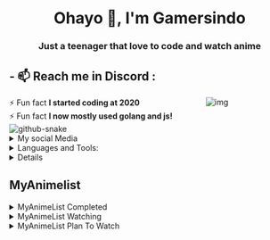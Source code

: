 <!-- https://open.spotify.com/playlist/2nkYaAGr9xinLV2tyRmcB3 -->
<h1 align="center">Ohayo 👋, I'm Gamersindo</h1>
<h3 align="center">Just a teenager that love to code and watch anime</h3>
<h2>
    - 📫 Reach me in Discord : 
</h2>
<!-- <p align="right"> -->
<img width="30%"   alt="img" align="right" src="https://lanyard.cnrad.dev/api/694370838719234151?idleMessage=Hello%20there!%20" >

<div align="left">
⚡ Fun fact <b>I started coding at 2020</b> <br>
⚡ Fun fact <b>I now mostly used golang and js!</b>
</div>
 
<picture>
  <source media="(prefers-color-scheme: dark)" srcset="https://raw.githubusercontent.com/gamersindo1223/gamersindo1223/output/github-contribution-grid-snake-dark.svg" />
  <source media="(prefers-color-scheme: light)" srcset="https://raw.githubusercontent.com/gamersindo1223/gamersindo1223/output/github-contribution-grid-snake.svg" />
  <img alt="github-snake" src="github-snake.svg" />
</picture>

<details>
    <summary>My social Media</summary>
    @gamers_indo1223
</details>

<details>
    <summary align="left">Languages and Tools:</summary> <a
        href="https://nodejs.org" target="_blank"> <img
            src="https://raw.githubusercontent.com/devicons/devicon/master/icons/nodejs/nodejs-original-wordmark.svg"
            alt="nodejs" width="40" height="40" /> </a> <a href="https://www.python.org" target="_blank"> <img
            src="https://raw.githubusercontent.com/devicons/devicon/master/icons/python/python-original.svg"
            alt="python" width="40" height="40" /> </a> <a href="https://reactjs.org/" target="_blank"> <img
            src="https://raw.githubusercontent.com/devicons/devicon/master/icons/react/react-original-wordmark.svg"
            alt="react" width="40" height="40" /> </a> <a href="https://www.typescriptlang.org/" target="_blank">
  </details>
    
<details>
    <summary align="left">My accomplishments:</summary>
  <hr>
    <h2>Stats at github</h2>
    <img src="https://github-readme-stats.vercel.app/api?username=gamersindo1223&show_icons=true&theme=tokyonight" alt="Gamersindo"></a>
    <h2>Made my first api!</h2>
    <img src="https://github-readme-stats.vercel.app/api/pin/?username=gamersindo1223&repo=Api-genshincodelist" alt="Gamersindo"></a>
  </details>
 <h2>MyAnimelist</h2>
 <!-- MAL_ANIMECOMPLETED:GRID -->
 <details>
<summary align="left">MyAnimeList Completed</summary><img height="200px" width="150px" title="[Oshi No Ko] ("Oshi no Ko") • Eps (11/11)" src="https://cdn.myanimelist.net/images/anime/1812/134736.jpg"><img height="200px" width="150px" title="The Quintessential Quintuplets (5-toubun no Hanayome) • Eps (12/12)" src="https://cdn.myanimelist.net/images/anime/1819/97947.jpg"><img height="200px" width="150px" title="The Quintessential Quintuplets 2 (5-toubun no Hanayome ∬) • Eps (12/12)" src="https://cdn.myanimelist.net/images/anime/1775/109514.jpg"><img height="200px" width="150px" title="The Quintessential Quintuplets Movie (5-toubun no Hanayome Movie) • Eps (1/1)" src="https://cdn.myanimelist.net/images/anime/1037/122516.jpg"><img height="200px" width="150px" title="The Quintessential Quintuplets~ (5-toubun no Hanayome∽) • Eps (1/2)" src="https://cdn.myanimelist.net/images/anime/1567/135752.jpg"><img height="200px" width="150px" title="Assassination Classroom (Ansatsu Kyoushitsu) • Eps (22/22)" src="https://cdn.myanimelist.net/images/anime/5/75639.jpg"><img height="200px" width="150px" title="Assassination Classroom Second Season (Ansatsu Kyoushitsu 2nd Season) • Eps (25/25)" src="https://cdn.myanimelist.net/images/anime/8/77966.jpg"><img height="200px" width="150px" title="BLEND-S (Blend S) • Eps (12/12)" src="https://cdn.myanimelist.net/images/anime/6/88286.jpg"><img height="200px" width="150px" title="Bocchi the Rock! (Bocchi the Rock!) • Eps (12/12)" src="https://cdn.myanimelist.net/images/anime/1448/127956.jpg"><img height="200px" width="150px" title=" (Buddy Daddies) • Eps (12/12)" src="https://cdn.myanimelist.net/images/anime/1553/133767.jpg"><img height="200px" width="150px" title="5 Centimeters per Second (Byousoku 5 Centimeter) • Eps (3/3)" src="https://cdn.myanimelist.net/images/anime/1410/112994.jpg"><img height="200px" width="150px" title="Grave of the Fireflies (Hotaru no Haka) • Eps (1/1)" src="https://cdn.myanimelist.net/images/anime/1485/141208.jpg"><img height="200px" width="150px" title="Into the Forest of Fireflies' Light (Hotarubi no Mori e) • Eps (1/1)" src="https://cdn.myanimelist.net/images/anime/1599/112267.jpg"><img height="200px" width="150px" title="The 100 Girlfriends Who Really Really Really Really Really Love You (Kimi no Koto ga Daidaidaidaidaisuki na 100-nin no Kanojo) • Eps (12/12)" src="https://cdn.myanimelist.net/images/anime/1812/136764.jpg"><img height="200px" width="150px" title="Your Name. (Kimi no Na wa.) • Eps (1/1)" src="https://cdn.myanimelist.net/images/anime/5/87048.jpg"><img height="200px" width="150px" title="I Want To Eat Your Pancreas (Kimi no Suizou wo Tabetai) • Eps (1/1)" src="https://cdn.myanimelist.net/images/anime/1768/93291.jpg"><img height="200px" width="150px" title="A Silent Voice (Koe no Katachi) • Eps (1/1)" src="https://cdn.myanimelist.net/images/anime/1122/96435.jpg"><img height="200px" width="150px" title="Lycoris Recoil (Lycoris Recoil) • Eps (13/13)" src="https://cdn.myanimelist.net/images/anime/1261/127311.jpg"><img height="200px" width="150px" title="Detective Conan Movie 21: The Crimson Love Letter (Meitantei Conan Movie 21: Karakurenai no Love Letter) • Eps (1/1)" src="https://cdn.myanimelist.net/images/anime/2/83919.jpg"><img height="200px" width="150px" title="Case Closed Movie 22: Zero the Enforcer (Meitantei Conan Movie 22: Zero no Shikkounin) • Eps (1/1)" src="https://cdn.myanimelist.net/images/anime/12/90104.jpg"><img height="200px" width="150px" title="Detective Conan Movie 24: The Scarlet Bullet (Meitantei Conan Movie 24: Hiiro no Dangan) • Eps (1/1)" src="https://cdn.myanimelist.net/images/anime/1306/112616.jpg"><img height="200px" width="150px" title="Detective Conan Movie 25: The Bride of Halloween (Meitantei Conan Movie 25: Halloween no Hanayome) • Eps (1/1)" src="https://cdn.myanimelist.net/images/anime/1744/120789.jpg"><img height="200px" width="150px" title="Detective Conan Movie 26: Black Iron Submarine (Meitantei Conan Movie 26: Kurogane no Submarine) • Eps (1/1)" src="https://cdn.myanimelist.net/images/anime/1138/133101.jpg"><img height="200px" width="150px" title="Detective Conan: The Culprit Hanzawa (Meitantei Conan: Hannin no Hanzawa-san) • Eps (12/12)" src="https://cdn.myanimelist.net/images/anime/1560/125527.jpg"><img height="200px" width="150px" title="Onimai: I'm Now Your Sister! (Oniichan wa Oshimai!) • Eps (12/12)" src="https://cdn.myanimelist.net/images/anime/1058/131632.jpg"><img height="200px" width="150px" title="The Angel Next Door Spoils Me Rotten (Otonari no Tenshi-sama ni Itsunomanika Dame Ningen ni Sareteita Ken) • Eps (12/12)" src="https://cdn.myanimelist.net/images/anime/1240/133638.jpg"><img height="200px" width="150px" title="Rascal Does Not Dream of Bunny Girl Senpai (Seishun Buta Yarou wa Bunny Girl Senpai no Yume wo Minai) • Eps (13/13)" src="https://cdn.myanimelist.net/images/anime/1301/93586.jpg"><img height="200px" width="150px" title="Rascal Does Not Dream of a Sister Venturing Out (Seishun Buta Yarou wa Odekake Sister no Yume wo Minai) • Eps (1/1)" src="https://cdn.myanimelist.net/images/anime/1540/134808.jpg"><img height="200px" width="150px" title="Rascal Does Not Dream of a Knapsack Kid (Seishun Buta Yarou wa Randoseru Girl no Yume wo Minai) • Eps (1/1)" src="https://cdn.myanimelist.net/images/anime/1937/138379.jpg"><img height="200px" width="150px" title="Rascal Does Not Dream of a Dreaming Girl (Seishun Buta Yarou wa Yumemiru Shoujo no Yume wo Minai) • Eps (1/1)" src="https://cdn.myanimelist.net/images/anime/1613/102179.jpg"><img height="200px" width="150px" title="The Helpful Fox Senko-san (Sewayaki Kitsune no Senko-san) • Eps (12/12)" src="https://cdn.myanimelist.net/images/anime/1814/99677.jpg"><img height="200px" width="150px" title="Your Lie in April (Shigatsu wa Kimi no Uso) • Eps (22/22)" src="https://cdn.myanimelist.net/images/anime/1405/143284.jpg"><img height="200px" width="150px" title="My Dress-Up Darling (Sono Bisque Doll wa Koi wo Suru) • Eps (12/12)" src="https://cdn.myanimelist.net/images/anime/1179/119897.jpg"><img height="200px" width="150px" title="Frieren: Beyond Journey's End (Sousou no Frieren) • Eps (28/28)" src="https://cdn.myanimelist.net/images/anime/1015/138006.jpg"><img height="200px" width="150px" title=" (Spy x Family) • Eps (12/12)" src="https://cdn.myanimelist.net/images/anime/1441/122795.jpg"><img height="200px" width="150px" title="Spy x Family Code: White (Spy x Family Movie: Code: White) • Eps (1/1)" src="https://cdn.myanimelist.net/images/anime/1426/139388.jpg"><img height="200px" width="150px" title=" (Spy x Family Part 2) • Eps (13/13)" src="https://cdn.myanimelist.net/images/anime/1111/127508.jpg"><img height="200px" width="150px" title=" (Spy x Family Season 2) • Eps (12/12)" src="https://cdn.myanimelist.net/images/anime/1506/138982.jpg"><img height="200px" width="150px" title=" (Stand By Me Doraemon) • Eps (1/1)" src="https://cdn.myanimelist.net/images/anime/9/65571.jpg"><img height="200px" width="150px" title=" (Stand By Me Doraemon 2) • Eps (1/1)" src="https://cdn.myanimelist.net/images/anime/1842/109657.jpg"><img height="200px" width="150px" title="The Girl I Like Forgot Her Glasses (Suki na Ko ga Megane wo Wasureta) • Eps (13/13)" src="https://cdn.myanimelist.net/images/anime/1582/136325.jpg"><img height="200px" width="150px" title="Suzume (Suzume no Tojimari) • Eps (1/1)" src="https://cdn.myanimelist.net/images/anime/1598/128450.jpg"><img height="200px" width="150px" title="Campfire Cooking in Another World with My Absurd Skill (Tondemo Skill de Isekai Hourou Meshi) • Eps (12/12)" src="https://cdn.myanimelist.net/images/anime/1661/131889.jpg"></details> 
<!-- MAL_ANIMECOMPLETED:GRID_END -->
<!-- MAL_ANIMEWATCHING:GRID -->
 <details>
<summary align="left">MyAnimeList Watching</summary><img height="200px" width="150px" title="Komi Can't Communicate (Komi-san wa Comyushou desu.) • Eps (7/12)" src="https://cdn.myanimelist.net/images/anime/1899/117237.jpg"><img height="200px" width="150px" title="KonoSuba: An Explosion on This Wonderful World! (Kono Subarashii Sekai ni Bakuen wo!) • Eps (1/12)" src="https://cdn.myanimelist.net/images/anime/1626/135844.jpg"><img height="200px" width="150px" title="Alya Sometimes Hides Her Feelings in Russian (Tokidoki Bosotto Russia-go de Dereru Tonari no Alya-san) • Eps (3/12)" src="https://cdn.myanimelist.net/images/anime/1825/142258.jpg"></details> 
<!-- MAL_ANIMEWATCHING:GRID_END -->
<!-- MAL_ANIMEPTW:GRID -->
 <details>
<summary align="left">MyAnimeList Plan To Watch</summary><img height="200px" width="150px" title="16bit Sensation: Another Layer (16bit Sensation: Another Layer) • Eps (0/13)" src="https://cdn.myanimelist.net/images/anime/1588/138395.jpg"><img height="200px" width="150px" title="2.5 Dimensional Seduction (2.5-jigen no Ririsa) • Eps (0/24)" src="https://cdn.myanimelist.net/images/anime/1779/143584.jpg"><img height="200px" width="150px" title="22/7 (22/7) • Eps (0/12)" src="https://cdn.myanimelist.net/images/anime/1485/108385.jpg"><img height="200px" width="150px" title="86 Eighty-Six (86) • Eps (0/11)" src="https://cdn.myanimelist.net/images/anime/1987/117507.jpg"><img height="200px" width="150px" title="86 Eighty-Six Part 2 (86 Part 2) • Eps (0/12)" src="https://cdn.myanimelist.net/images/anime/1321/117508.jpg"><img height="200px" width="150px" title="Place to Place (Acchi Kocchi) • Eps (0/12)" src="https://cdn.myanimelist.net/images/anime/5/46489.jpg"><img height="200px" width="150px" title="Cupid's Chocolate (Aishen Qiaokeli-ing...) • Eps (0/15)" src="https://cdn.myanimelist.net/images/anime/6/78011.jpg"><img height="200px" width="150px" title="Cupid’s Chocolates II (Aishen Qiaokeli-ing...II) • Eps (0/15)" src="https://cdn.myanimelist.net/images/anime/5/89258.jpg"><img height="200px" width="150px" title="Akame ga Kill! (Akame ga Kill!) • Eps (0/24)" src="https://cdn.myanimelist.net/images/anime/1429/95946.jpg"><img height="200px" width="150px" title="Akebi's Sailor Uniform (Akebi-chan no Sailor-fuku) • Eps (0/12)" src="https://cdn.myanimelist.net/images/anime/1820/120520.jpg"><img height="200px" width="150px" title="Sweetness & Lightning (Amaama to Inazuma) • Eps (0/12)" src="https://cdn.myanimelist.net/images/anime/6/80546.jpg"><img height="200px" width="150px" title="Tying the Knot with an Amagami Sister (Amagami-san Chi no Enmusubi) • Eps (0/24)" src="https://cdn.myanimelist.net/images/anime/1410/143586.jpg"><img height="200px" width="150px" title="Anne-Happy (Anne Happy♪) • Eps (0/12)" src="https://cdn.myanimelist.net/images/anime/9/78701.jpg"><img height="200px" width="150px" title="Waiting in the Summer (Ano Natsu de Matteru) • Eps (0/12)" src="https://cdn.myanimelist.net/images/anime/12/59405.jpg"><img height="200px" width="150px" title="Atri -My Dear Moments- (Atri: My Dear Moments) • Eps (0/13)" src="https://cdn.myanimelist.net/images/anime/1825/143408.jpg"><img height="200px" width="150px" title="Bakemonogatari (Bakemonogatari) • Eps (0/15)" src="https://cdn.myanimelist.net/images/anime/11/75274.jpg"><img height="200px" width="150px" title="Bleach (Bleach) • Eps (0/366)" src="https://cdn.myanimelist.net/images/anime/3/40451.jpg"><img height="200px" width="150px" title=" (Blue Archive PVs) • Eps (0/0)" src="https://cdn.myanimelist.net/images/anime/1521/114598.jpg"><img height="200px" width="150px" title=" (Blue Archive the Animation) • Eps (0/12)" src="https://cdn.myanimelist.net/images/anime/1739/140995.jpg"><img height="200px" width="150px" title="Blue Archive: New Summer Animation PV (Blue Archive: 1.5-shuunen Kinen Short Animation) • Eps (0/1)" src="https://cdn.myanimelist.net/images/anime/1818/127729.jpg"><img height="200px" width="150px" title="Blue Archive: Beautiful Day Dreamer (Blue Archive: Beautiful Day Dreamer) • Eps (0/1)" src="https://cdn.myanimelist.net/images/anime/1635/131498.jpg"><img height="200px" width="150px" title=" (Bocchi the Rock! Movie) • Eps (0/2)" src="https://cdn.myanimelist.net/images/anime/1256/142261.jpg"><img height="200px" width="150px" title="Erased (Boku dake ga Inai Machi) • Eps (0/12)" src="https://cdn.myanimelist.net/images/anime/10/77957.jpg"><img height="200px" width="150px" title="To Every You I've Loved Before (Boku ga Aishita Subete no Kimi e) • Eps (0/1)" src="https://cdn.myanimelist.net/images/anime/1145/127594.jpg"><img height="200px" width="150px" title="The Dangers in My Heart (Boku no Kokoro no Yabai Yatsu) • Eps (0/12)" src="https://cdn.myanimelist.net/images/anime/1545/133887.jpg"><img height="200px" width="150px" title="The Dangers in My Heart Season 2 (Boku no Kokoro no Yabai Yatsu 2nd Season) • Eps (0/13)" src="https://cdn.myanimelist.net/images/anime/1643/138581.jpg"><img height="200px" width="150px" title="Haganai: I don't have many friends (Boku wa Tomodachi ga Sukunai) • Eps (0/12)" src="https://cdn.myanimelist.net/images/anime/8/32873.jpg"><img height="200px" width="150px" title="Haganai: I don't have many friends NEXT (Boku wa Tomodachi ga Sukunai Next) • Eps (0/12)" src="https://cdn.myanimelist.net/images/anime/3/44724.jpg"><img height="200px" width="150px" title="Protocol: Rain (Bokura no Ame-iro Protocol) • Eps (0/12)" src="https://cdn.myanimelist.net/images/anime/1160/138465.jpg"><img height="200px" width="150px" title="We Never Learn: BOKUBEN (Bokutachi wa Benkyou ga Dekinai) • Eps (0/13)" src="https://cdn.myanimelist.net/images/anime/1602/100510.jpg"><img height="200px" width="150px" title="We Never Learn: BOKUBEN Season 2 (Bokutachi wa Benkyou ga Dekinai!) • Eps (0/13)" src="https://cdn.myanimelist.net/images/anime/1974/102960.jpg"><img height="200px" width="150px" title="Armed Girl's Machiavellism (Busou Shoujo Machiavellianism) • Eps (0/12)" src="https://cdn.myanimelist.net/images/anime/3/83995.jpg"><img height="200px" width="150px" title="[C] CONTROL - The Money and Soul of Possibility (C: The Money of Soul and Possibility Control) • Eps (0/11)" src="https://cdn.myanimelist.net/images/anime/5/50551.jpg"><img height="200px" width="150px" title="Charlotte (Charlotte) • Eps (0/13)" src="https://cdn.myanimelist.net/images/anime/12/74683.jpg"><img height="200px" width="150px" title="ChäoS;Child (ChäoS;Child) • Eps (0/12)" src="https://cdn.myanimelist.net/images/anime/1310/90137.jpg"><img height="200px" width="150px" title="ChäoS;HEAd (ChäoS;HEAd) • Eps (0/12)" src="https://cdn.myanimelist.net/images/anime/13/15443.jpg"><img height="200px" width="150px" title=" (Chiichai! Maou-sama!!) • Eps (0/24)" src="https://cdn.myanimelist.net/images/anime/1594/127715.jpg"><img height="200px" width="150px" title="The Wrong Way to Use Healing Magic (Chiyu Mahou no Machigatta Tsukaikata) • Eps (0/13)" src="https://cdn.myanimelist.net/images/anime/1733/140802.jpg"><img height="200px" width="150px" title="Love Chunibyo & Other Delusions! (Chuunibyou demo Koi ga Shitai!) • Eps (0/12)" src="https://cdn.myanimelist.net/images/anime/1905/142840.jpg"><img height="200px" width="150px" title="Love Chunibyo & Other Delusions!: Heart Throb (Chuunibyou demo Koi ga Shitai! Ren) • Eps (0/12)" src="https://cdn.myanimelist.net/images/anime/7/56643.jpg"><img height="200px" width="150px" title="THE IDOLM@STER CINDERELLA GIRLS Theater (Cinderella Girls Gekijou) • Eps (0/13)" src="https://cdn.myanimelist.net/images/anime/10/89786.jpg"><img height="200px" width="150px" title=" (Cinderella Girls Gekijou 2nd Season) • Eps (0/13)" src="https://cdn.myanimelist.net/images/anime/6/89788.jpg"><img height="200px" width="150px" title=" (Cinderella Girls Gekijou 2nd Season Specials) • Eps (0/3)" src="https://cdn.myanimelist.net/images/anime/12/89440.jpg"><img height="200px" width="150px" title=" (Cinderella Girls Gekijou 3rd Season) • Eps (0/13)" src="https://cdn.myanimelist.net/images/anime/1618/90871.jpg"><img height="200px" width="150px" title="THE IDOLM@STER CINDERELLA GIRLS Theater (Cinderella Girls Gekijou Specials) • Eps (0/2)" src="https://cdn.myanimelist.net/images/anime/2/86432.jpg"><img height="200px" width="150px" title=" (Cinderella Girls Gekijou: 5-shuunen Kinen Short Anime) • Eps (0/1)" src="https://cdn.myanimelist.net/images/anime/4/83146.jpg"><img height="200px" width="150px" title=" (Cinderella Girls Gekijou: Climax Season) • Eps (0/13)" src="https://cdn.myanimelist.net/images/anime/1105/111610.jpg"><img height="200px" width="150px" title=" (Cinderella Girls Gekijou: Climax Season Specials) • Eps (0/3)" src="https://cdn.myanimelist.net/images/anime/1225/104453.jpg"><img height="200px" width="150px" title=" (Cinderella Girls Gekijou: Extra Stage) • Eps (0/48)" src="https://cdn.myanimelist.net/images/anime/1224/106098.jpg"><img height="200px" width="150px" title="THE IDOLM@STER CINDERELLA GIRLS Theater (Web) (Cinderella Girls Gekijou: Kayou Cinderella Theater) • Eps (0/13)" src="https://cdn.myanimelist.net/images/anime/8/89787.jpg"><img height="200px" width="150px" title="THE IDOLM@STER CINDERELLA GIRLS Theater (Web) 3rd Season (Cinderella Girls Gekijou: Kayou Cinderella Theater 3rd Season) • Eps (0/7)" src="https://cdn.myanimelist.net/images/anime/1652/90873.jpg"><img height="200px" width="150px" title="THE IDOLM@STER CINDERELLA GIRLS Theater (Web) 4th Season (Cinderella Girls Gekijou: Kayou Cinderella Theater 4th Season) • Eps (0/7)" src="https://cdn.myanimelist.net/images/anime/1277/100399.jpg"><img height="200px" width="150px" title="Dagashi Kashi (Dagashi Kashi) • Eps (0/12)" src="https://cdn.myanimelist.net/images/anime/1538/95686.jpg"><img height="200px" width="150px" title="Dagashi Kashi 2 (Dagashi Kashi 2) • Eps (0/12)" src="https://cdn.myanimelist.net/images/anime/1649/90141.jpg"><img height="200px" width="150px" title="I Can't Understand What My Husband Is Saying (Danna ga Nani wo Itteiru ka Wakaranai Ken) • Eps (0/13)" src="https://cdn.myanimelist.net/images/anime/7/75287.jpg"><img height="200px" width="150px" title="Daily Lives of High School Boys (Danshi Koukousei no Nichijou) • Eps (0/12)" src="https://cdn.myanimelist.net/images/anime/3/33257.jpg"><img height="200px" width="150px" title="Dark Gathering (Dark Gathering) • Eps (0/25)" src="https://cdn.myanimelist.net/images/anime/1346/138731.jpg"><img height="200px" width="150px" title="Darwin's Game (Darwin's Game) • Eps (0/11)" src="https://cdn.myanimelist.net/images/anime/1016/107222.jpg"><img height="200px" width="150px" title="Date A Live (Date A Live) • Eps (0/12)" src="https://cdn.myanimelist.net/images/anime/13/44844.jpg"><img height="200px" width="150px" title="Date A Live II (Date A Live II) • Eps (0/10)" src="https://cdn.myanimelist.net/images/anime/1690/141818.jpg"><img height="200px" width="150px" title="Date A Live III (Date A Live III) • Eps (0/12)" src="https://cdn.myanimelist.net/images/anime/1055/100468.jpg"><img height="200px" width="150px" title="Date A Live IV (Date A Live IV) • Eps (0/12)" src="https://cdn.myanimelist.net/images/anime/1368/121281.jpg"><img height="200px" width="150px" title="Date A Live V (Date A Live V) • Eps (0/12)" src="https://cdn.myanimelist.net/images/anime/1659/141438.jpg"><img height="200px" width="150px" title="The Family Circumstances of the Irregular Witch (Dekoboko Majo no Oyako Jijou) • Eps (0/12)" src="https://cdn.myanimelist.net/images/anime/1918/138185.jpg"><img height="200px" width="150px" title="Domestic Girlfriend (Domestic na Kanojo) • Eps (0/12)" src="https://cdn.myanimelist.net/images/anime/1021/95670.jpg"><img height="200px" width="150px" title="Hokkaido Gals Are Super Adorable! (Dosanko Gal wa Namara Menkoi) • Eps (0/12)" src="https://cdn.myanimelist.net/images/anime/1937/136906.jpg"><img height="200px" width="150px" title="Delicious in Dungeon (Dungeon Meshi) • Eps (0/24)" src="https://cdn.myanimelist.net/images/anime/1711/142478.jpg"><img height="200px" width="150px" title="Is It Wrong to Try to Pick Up Girls in a Dungeon? (Dungeon ni Deai wo Motomeru no wa Machigatteiru Darou ka) • Eps (0/13)" src="https://cdn.myanimelist.net/images/anime/2/70187.jpg"><img height="200px" width="150px" title="Otaku Elf (Edomae Elf) • Eps (0/12)" src="https://cdn.myanimelist.net/images/anime/1171/133777.jpg"><img height="200px" width="150px" title="Eternity Memories (Eternity Memories) • Eps (0/1)" src="https://cdn.myanimelist.net/images/anime/1651/127502.jpg"><img height="200px" width="150px" title="Fruits Basket (Fruits Basket) • Eps (0/26)" src="https://cdn.myanimelist.net/images/anime/4/75204.jpg"><img height="200px" width="150px" title="Fruits Basket 1st Season (Fruits Basket 1st Season) • Eps (0/25)" src="https://cdn.myanimelist.net/images/anime/1447/99827.jpg"><img height="200px" width="150px" title="Fruits Basket 2nd Season (Fruits Basket 2nd Season) • Eps (0/25)" src="https://cdn.myanimelist.net/images/anime/1972/111635.jpg"><img height="200px" width="150px" title="Fullmetal Alchemist (Fullmetal Alchemist) • Eps (0/51)" src="https://cdn.myanimelist.net/images/anime/10/75815.jpg"><img height="200px" width="150px" title="Fullmetal Alchemist: Brotherhood (Fullmetal Alchemist: Brotherhood) • Eps (0/64)" src="https://cdn.myanimelist.net/images/anime/1208/94745.jpg"><img height="200px" width="150px" title="Fullmetal Alchemist: Brotherhood 4-koma Theater (Fullmetal Alchemist: Brotherhood - 4-koma Gekijou) • Eps (0/16)" src="https://cdn.myanimelist.net/images/anime/3/76154.jpg"><img height="200px" width="150px" title="Fullmetal Alchemist: Brotherhood OVA Collection (Fullmetal Alchemist: Brotherhood Specials) • Eps (0/4)" src="https://cdn.myanimelist.net/images/anime/1493/91571.jpg"><img height="200px" width="150px" title="Fullmetal Alchemist: Premium OVA Collection (Fullmetal Alchemist: Premium Collection) • Eps (0/3)" src="https://cdn.myanimelist.net/images/anime/10/18689.jpg"><img height="200px" width="150px" title=" (Fullmetal Alchemist: Reflections) • Eps (0/1)" src="https://cdn.myanimelist.net/images/anime/2/18690.jpg"><img height="200px" width="150px" title="Fullmetal Alchemist: The Movie - Conqueror of Shamballa (Fullmetal Alchemist: The Conqueror of Shamballa) • Eps (0/1)" src="https://cdn.myanimelist.net/images/anime/1707/94039.jpg"><img height="200px" width="150px" title="Fullmetal Alchemist: The Sacred Star of Milos (Fullmetal Alchemist: The Sacred Star of Milos) • Eps (0/1)" src="https://cdn.myanimelist.net/images/anime/2/29550.jpg"><img height="200px" width="150px" title="Fullmetal Alchemist: The Sacred Star of Milos PV (Fullmetal Alchemist: The Sacred Star of Milos Specials) • Eps (0/4)" src="https://cdn.myanimelist.net/images/anime/9/29928.jpg"><img height="200px" width="150px" title="To Your Eternity (Fumetsu no Anata e) • Eps (0/20)" src="https://cdn.myanimelist.net/images/anime/1880/118484.jpg"><img height="200px" width="150px" title="More than a Married Couple but Not Lovers. (Fuufu Ijou Koibito Miman.) • Eps (0/12)" src="https://cdn.myanimelist.net/images/anime/1713/126442.jpg"><img height="200px" width="150px" title="Gabriel DropOut (Gabriel DropOut) • Eps (0/12)" src="https://cdn.myanimelist.net/images/anime/9/82590.jpg"><img height="200px" width="150px" title="School-Live! (Gakkougurashi!) • Eps (0/12)" src="https://cdn.myanimelist.net/images/anime/1798/91548.jpg"><img height="200px" width="150px" title="Gamers! (Gamers!) • Eps (0/12)" src="https://cdn.myanimelist.net/images/anime/4/86828.jpg"><img height="200px" width="150px" title=" (Ganbare Douki-chan) • Eps (0/12)" src="https://cdn.myanimelist.net/images/anime/1185/117548.jpg"><img height="200px" width="150px" title="Doctor Elise: The Royal Lady with the Lamp (Gekai Elise) • Eps (0/12)" src="https://cdn.myanimelist.net/images/anime/1449/140344.jpg"><img height="200px" width="150px" title="Monthly Girls' Nozaki-kun (Gekkan Shoujo Nozaki-kun) • Eps (0/12)" src="https://cdn.myanimelist.net/images/anime/5/66083.jpg"><img height="200px" width="150px" title="Pseudo Harem (Giji Harem) • Eps (0/12)" src="https://cdn.myanimelist.net/images/anime/1607/143547.jpg"><img height="200px" width="150px" title="Days with My Stepsister (Gimai Seikatsu) • Eps (0/12)" src="https://cdn.myanimelist.net/images/anime/1420/143707.jpg"><img height="200px" width="150px" title="Girl Friend Beta (Girlfriend (Kari)) • Eps (0/12)" src="https://cdn.myanimelist.net/images/anime/4/67045.jpg"><img height="200px" width="150px" title="Girls und Panzer (Girls & Panzer) • Eps (0/12)" src="https://cdn.myanimelist.net/images/anime/9/40969.jpg"><img height="200px" width="150px" title="Goblin Slayer (Goblin Slayer) • Eps (0/12)" src="https://cdn.myanimelist.net/images/anime/1719/95621.jpg"><img height="200px" width="150px" title=" (Goblin Slayer II) • Eps (0/12)" src="https://cdn.myanimelist.net/images/anime/1100/138338.jpg"><img height="200px" width="150px" title="Is the Order a Rabbit? (Gochuumon wa Usagi desu ka?) • Eps (0/12)" src="https://cdn.myanimelist.net/images/anime/6/79600.jpg"><img height="200px" width="150px" title="Is the Order a Rabbit? Bloom (Gochuumon wa Usagi desu ka? Bloom) • Eps (0/12)" src="https://cdn.myanimelist.net/images/anime/1900/109179.jpg"><img height="200px" width="150px" title="Is the Order a Rabbit?? (Gochuumon wa Usagi desu ka??) • Eps (0/12)" src="https://cdn.myanimelist.net/images/anime/8/76702.jpg"><img height="200px" width="150px" title="Is the Order a Rabbit?? Dear My Sister (Gochuumon wa Usagi desu ka?? Dear My Sister) • Eps (0/1)" src="https://cdn.myanimelist.net/images/anime/10/88182.jpg"><img height="200px" width="150px" title="Golden Time (Golden Time) • Eps (0/24)" src="https://cdn.myanimelist.net/images/anime/12/52091.jpg"><img height="200px" width="150px" title="Golden Time (Golden Time (Movie)) • Eps (0/1)" src="https://cdn.myanimelist.net/images/anime/3/89350.jpg"><img height="200px" width="150px" title="Guilty Crown (Guilty Crown) • Eps (0/22)" src="https://cdn.myanimelist.net/images/anime/1566/133912.jpg"><img height="200px" width="150px" title="My First Girlfriend is a Gal (Hajimete no Gal) • Eps (0/10)" src="https://cdn.myanimelist.net/images/anime/9/86826.jpg"><img height="200px" width="150px" title="A Condition Called Love (Hananoi-kun to Koi no Yamai) • Eps (0/12)" src="https://cdn.myanimelist.net/images/anime/1646/141411.jpg"><img height="200px" width="150px" title="Hanasaku Iroha: Blossoms for Tomorrow (Hanasaku Iroha) • Eps (0/26)" src="https://cdn.myanimelist.net/images/anime/1491/117229.jpg"><img height="200px" width="150px" title="Hanasaku Iroha the Movie: Home Sweet Home (Hanasaku Iroha Movie: Home Sweet Home) • Eps (0/1)" src="https://cdn.myanimelist.net/images/anime/9/70701.jpg"><img height="200px" width="150px" title="The Devil is a Part-Timer! (Hataraku Maou-sama!) • Eps (0/13)" src="https://cdn.myanimelist.net/images/anime/3/50177.jpg"><img height="200px" width="150px" title="The Devil is a Part-Timer! Season 2 (Hataraku Maou-sama!!) • Eps (0/12)" src="https://cdn.myanimelist.net/images/anime/1502/124354.jpg"><img height="200px" width="150px" title="He Wei Dao x Re:ZERO (He Wei Dao x Re:Cong Ling Kaishi de Yi Shijie Shenghuo) • Eps (0/3)" src="https://cdn.myanimelist.net/images/anime/1629/94819.jpg"><img height="200px" width="150px" title=" (Hello World) • Eps (0/1)" src="https://cdn.myanimelist.net/images/anime/1147/112650.jpg"><img height="200px" width="150px" title="Sound! Euphonium (Hibike! Euphonium) • Eps (0/13)" src="https://cdn.myanimelist.net/images/anime/1517/142072.jpg"><img height="200px" width="150px" title="Sound! Euphonium 2 (Hibike! Euphonium 2) • Eps (0/13)" src="https://cdn.myanimelist.net/images/anime/10/81155.jpg"><img height="200px" width="150px" title="Sound! Euphonium 2 Specials (Hibike! Euphonium 2 Specials) • Eps (0/7)" src="https://cdn.myanimelist.net/images/anime/13/83486.jpg"><img height="200px" width="150px" title="Sound! Euphonium 3 (Hibike! Euphonium 3) • Eps (0/13)" src="https://cdn.myanimelist.net/images/anime/1216/142086.jpg"><img height="200px" width="150px" title="Higehiro: After Being Rejected I Shaved and Took in a High School Runaway (Hige wo Soru. Soshite Joshikousei wo Hirou.) • Eps (0/13)" src="https://cdn.myanimelist.net/images/anime/1146/113477.jpg"><img height="200px" width="150px" title="The Vexations of a Shut-In Vampire Princess (Hikikomari Kyuuketsuki no Monmon) • Eps (0/12)" src="https://cdn.myanimelist.net/images/anime/1032/137893.jpg"><img height="200px" width="150px" title="'Tis Time for "Torture" Princess (Himesama "Goumon" no Jikan desu) • Eps (0/12)" src="https://cdn.myanimelist.net/images/anime/1056/139398.jpg"><img height="200px" width="150px" title="Himouto! Umaru-chan (Himouto! Umaru-chan) • Eps (0/12)" src="https://cdn.myanimelist.net/images/anime/12/75086.jpg"><img height="200px" width="150px" title="Hinako Note (Hinako Note) • Eps (0/12)" src="https://cdn.myanimelist.net/images/anime/2/84858.jpg"><img height="200px" width="150px" title="Stardust Telepath (Hoshikuzu Telepath) • Eps (0/12)" src="https://cdn.myanimelist.net/images/anime/1020/139134.jpg"><img height="200px" width="150px" title="Land of the Lustrous (Houseki no Kuni) • Eps (0/12)" src="https://cdn.myanimelist.net/images/anime/3/88293.jpg"><img height="200px" width="150px" title="Hyouka (Hyouka) • Eps (0/22)" src="https://cdn.myanimelist.net/images/anime/13/50521.jpg"><img height="200px" width="150px" title="IDOLM@STER Xenoglossia (iDOLM@STER Xenoglossia) • Eps (0/26)" src="https://cdn.myanimelist.net/images/anime/12/41087.jpg"><img height="200px" width="150px" title=" (iDOLM@STER Xenoglossia Specials) • Eps (0/9)" src="https://cdn.myanimelist.net/images/anime/9/24320.jpg"><img height="200px" width="150px" title="A Sister's All You Need (Imouto sae Ireba Ii.) • Eps (0/12)" src="https://cdn.myanimelist.net/images/anime/10/88472.jpg"><img height="200px" width="150px" title="Inari Kon Kon (Inari Konkon Koi Iroha.) • Eps (0/10)" src="https://cdn.myanimelist.net/images/anime/8/64897.jpg"><img height="200px" width="150px" title="When Supernatural Battles Became Commonplace (Inou-Battle wa Nichijou-kei no Naka de) • Eps (0/12)" src="https://cdn.myanimelist.net/images/anime/8/67047.jpg"><img height="200px" width="150px" title="Infinite Stratos (IS: Infinite Stratos) • Eps (0/12)" src="https://cdn.myanimelist.net/images/anime/3/74045.jpg"><img height="200px" width="150px" title="Harem in the Labyrinth of Another World (Isekai Meikyuu de Harem wo) • Eps (0/12)" src="https://cdn.myanimelist.net/images/anime/1490/126919.jpg"><img height="200px" width="150px" title="Isekai Quartet (Isekai Quartet) • Eps (0/12)" src="https://cdn.myanimelist.net/images/anime/1965/99667.jpg"><img height="200px" width="150px" title="Isekai Quartet 2 (Isekai Quartet 2) • Eps (0/12)" src="https://cdn.myanimelist.net/images/anime/1030/103383.jpg"><img height="200px" width="150px" title="No Longer Allowed in Another World (Isekai Shikkaku) • Eps (0/12)" src="https://cdn.myanimelist.net/images/anime/1252/143457.jpg"><img height="200px" width="150px" title="Bottom-Tier Character Tomozaki (Jaku-Chara Tomozaki-kun) • Eps (0/12)" src="https://cdn.myanimelist.net/images/anime/1120/109232.jpg"><img height="200px" width="150px" title="Bottom-Tier Character Tomozaki 2nd Stage (Jaku-Chara Tomozaki-kun 2nd Stage) • Eps (0/13)" src="https://cdn.myanimelist.net/images/anime/1143/140807.jpg"><img height="200px" width="150px" title="Am I Actually the Strongest? (Jitsu wa Ore Saikyou deshita?) • Eps (0/12)" src="https://cdn.myanimelist.net/images/anime/1963/138464.jpg"><img height="200px" width="150px" title="Josee the Tiger and the Fish (Josee to Tora to Sakana-tachi) • Eps (0/1)" src="https://cdn.myanimelist.net/images/anime/1714/108892.jpg"><img height="200px" width="150px" title="Joshiraku (Joshiraku) • Eps (0/13)" src="https://cdn.myanimelist.net/images/anime/8/48925.jpg"><img height="200px" width="150px" title="Jujutsu Kaisen (Jujutsu Kaisen) • Eps (0/24)" src="https://cdn.myanimelist.net/images/anime/1171/109222.jpg"><img height="200px" width="150px" title="The Eminence in Shadow (Kage no Jitsuryokusha ni Naritakute!) • Eps (0/20)" src="https://cdn.myanimelist.net/images/anime/1091/128729.jpg"><img height="200px" width="150px" title="The Eminence in Shadow Season 2 (Kage no Jitsuryokusha ni Naritakute! 2nd Season) • Eps (0/12)" src="https://cdn.myanimelist.net/images/anime/1938/138295.jpg"><img height="200px" width="150px" title="Kaguya-sama: Love is War (Kaguya-sama wa Kokurasetai: Tensai-tachi no Renai Zunousen) • Eps (0/12)" src="https://cdn.myanimelist.net/images/anime/1295/106551.jpg"><img height="200px" width="150px" title="A Couple of Cuckoos (Kakkou no Iinazuke) • Eps (0/24)" src="https://cdn.myanimelist.net/images/anime/1285/120529.jpg"><img height="200px" width="150px" title="Sunday Without God (Kamisama no Inai Nichiyoubi) • Eps (0/12)" src="https://cdn.myanimelist.net/images/anime/2/52127.jpg"><img height="200px" width="150px" title="Girlfriend Girlfriend (Kanojo mo Kanojo) • Eps (0/12)" src="https://cdn.myanimelist.net/images/anime/1713/117119.jpg"><img height="200px" width="150px" title="Girlfriend Girlfriend Season 2 (Kanojo mo Kanojo Season 2) • Eps (0/12)" src="https://cdn.myanimelist.net/images/anime/1063/137100.jpg"><img height="200px" width="150px" title="Rent-a-Girlfriend (Kanojo Okarishimasu) • Eps (0/12)" src="https://cdn.myanimelist.net/images/anime/1902/128382.jpg"><img height="200px" width="150px" title="The Magical Girl and the Evil Lieutenant Used to Be Archenemies (Katsute Mahou Shoujo to Aku wa Tekitai shiteita.) • Eps (0/12)" src="https://cdn.myanimelist.net/images/anime/1653/143959.jpg"><img height="200px" width="150px" title="Shikimori's Not Just a Cutie (Kawaii dake ja Nai Shikimori-san) • Eps (0/12)" src="https://cdn.myanimelist.net/images/anime/1995/121695.jpg"><img height="200px" width="150px" title="Run with the Wind (Kaze ga Tsuyoku Fuiteiru) • Eps (0/23)" src="https://cdn.myanimelist.net/images/anime/1936/129119.jpg"><img height="200px" width="150px" title="Our Dating Story: The Experienced You and The Inexperienced Me (Keikenzumi na Kimi to Keiken Zero na Ore ga Otsukiai suru Hanashi.) • Eps (0/12)" src="https://cdn.myanimelist.net/images/anime/1848/140019.jpg"><img height="200px" width="150px" title="Tales of Wedding Rings (Kekkon Yubiwa Monogatari) • Eps (0/12)" src="https://cdn.myanimelist.net/images/anime/1452/139991.jpg"><img height="200px" width="150px" title="Clean Freak! Aoyama-kun (Keppeki Danshi! Aoyama-kun) • Eps (0/12)" src="https://cdn.myanimelist.net/images/anime/9/86644.jpg"><img height="200px" width="150px" title="A Town Where You Live (Kimi no Iru Machi) • Eps (0/12)" src="https://cdn.myanimelist.net/images/anime/1829/144852.jpg"><img height="200px" width="150px" title="Our Last Crusade or the Rise of a New World (Kimi to Boku no Saigo no Senjou Aruiwa Sekai ga Hajimaru Seisen) • Eps (0/12)" src="https://cdn.myanimelist.net/images/anime/1100/109044.jpg"><img height="200px" width="150px" title="Our Last Crusade or the Rise of a New World Season 2 (Kimi to Boku no Saigo no Senjou Aruiwa Sekai ga Hajimaru Seisen Season II) • Eps (0/12)" src="https://cdn.myanimelist.net/images/anime/1660/143460.jpg"><img height="200px" width="150px" title="Insomniacs After School (Kimi wa Houkago Insomnia) • Eps (0/13)" src="https://cdn.myanimelist.net/images/anime/1402/134007.jpg"><img height="200px" width="150px" title="Over the Sky (Kimi wa Kanata) • Eps (0/1)" src="https://cdn.myanimelist.net/images/anime/1724/109743.jpg"><img height="200px" width="150px" title="Boarding School Juliet (Kishuku Gakkou no Juliet) • Eps (0/12)" src="https://cdn.myanimelist.net/images/anime/1908/93416.jpg"><img height="200px" width="150px" title="Kiznaiver (Kiznaiver) • Eps (0/12)" src="https://cdn.myanimelist.net/images/anime/6/78466.jpg"><img height="200px" width="150px" title="A Silent Voice Specials (Koe no Katachi Specials) • Eps (0/2)" src="https://cdn.myanimelist.net/images/anime/1231/98784.jpg"><img height="200px" width="150px" title="Love Election and Chocolate (Koi to Senkyo to Chocolate) • Eps (0/12)" src="https://cdn.myanimelist.net/images/anime/4/42015.jpg"><img height="200px" width="150px" title="Love and Lies (Koi to Uso) • Eps (0/12)" src="https://cdn.myanimelist.net/images/anime/5/86663.jpg"><img height="200px" width="150px" title="Love Is Indivisible by Twins (Koi wa Futago de Warikirenai) • Eps (0/12)" src="https://cdn.myanimelist.net/images/anime/1315/142250.jpg"><img height="200px" width="150px" title="Komi Can't Communicate Season 2 (Komi-san wa Comyushou desu. 2nd Season) • Eps (0/12)" src="https://cdn.myanimelist.net/images/anime/1108/121157.jpg"><img height="200px" width="150px" title="Komori-san Can't Decline! (Komori-san wa Kotowarenai!) • Eps (0/12)" src="https://cdn.myanimelist.net/images/anime/7/78082.jpg"><img height="200px" width="150px" title="NAKAIMO - My Little Sister Is Among Them! (Kono Naka ni Hitori Imouto ga Iru!) • Eps (0/12)" src="https://cdn.myanimelist.net/images/anime/5/75534.jpg"><img height="200px" width="150px" title="KonoSuba: God's Blessing on This Wonderful World! (Kono Subarashii Sekai ni Shukufuku wo!) • Eps (0/10)" src="https://cdn.myanimelist.net/images/anime/1895/142748.jpg"><img height="200px" width="150px" title="KonoSuba: God's Blessing on This Wonderful World! 2 (Kono Subarashii Sekai ni Shukufuku wo! 2) • Eps (0/10)" src="https://cdn.myanimelist.net/images/anime/2/83188.jpg"><img height="200px" width="150px" title="KonoSuba: God's Blessing on This Wonderful World! 3 (Kono Subarashii Sekai ni Shukufuku wo! 3) • Eps (0/11)" src="https://cdn.myanimelist.net/images/anime/1758/141268.jpg"><img height="200px" width="150px" title="I'm Giving the Disgraced Noble Lady I Rescued a Crash Course in Naughtiness (Konyaku Haki sareta Reijou wo Hirotta Ore ga Ikenai Koto wo Oshiekomu) • Eps (0/12)" src="https://cdn.myanimelist.net/images/anime/1720/139131.jpg"><img height="200px" width="150px" title="The Ice Guy and His Cool Female Colleague (Koori Zokusei Danshi to Cool na Douryou Joshi) • Eps (0/12)" src="https://cdn.myanimelist.net/images/anime/1927/132758.jpg"><img height="200px" width="150px" title="The Garden of Words (Kotonoha no Niwa) • Eps (0/1)" src="https://cdn.myanimelist.net/images/anime/1597/112995.jpg"><img height="200px" width="150px" title="Kubo Won't Let Me Be Invisible (Kubo-san wa Mob wo Yurusanai) • Eps (0/12)" src="https://cdn.myanimelist.net/images/anime/1818/132330.jpg"><img height="200px" width="150px" title="The Apothecary Diaries (Kusuriya no Hitorigoto) • Eps (0/24)" src="https://cdn.myanimelist.net/images/anime/1708/138033.jpg"><img height="200px" width="150px" title="In/Spectre (Kyokou Suiri) • Eps (0/12)" src="https://cdn.myanimelist.net/images/anime/1310/117188.jpg"><img height="200px" width="150px" title="Beyond the Boundary (Kyoukai no Kanata) • Eps (0/12)" src="https://cdn.myanimelist.net/images/anime/3/85468.jpg"><img height="200px" width="150px" title="My Unique Skill Makes Me OP Even at Level 1 (Level 1 dakedo Unique Skill de Saikyou desu) • Eps (0/12)" src="https://cdn.myanimelist.net/images/anime/1579/136295.jpg"><img height="200px" width="150px" title=" (Liar Liar) • Eps (0/12)" src="https://cdn.myanimelist.net/images/anime/1571/134525.jpg"><img height="200px" width="150px" title="Little Busters! (Little Busters!) • Eps (0/26)" src="https://cdn.myanimelist.net/images/anime/6/43757.jpg"><img height="200px" width="150px" title="Love Lab (Love Lab) • Eps (0/13)" src="https://cdn.myanimelist.net/images/anime/12/50257.jpg"><img height="200px" width="150px" title="Love Live! School Idol Project (Love Live! School Idol Project) • Eps (0/13)" src="https://cdn.myanimelist.net/images/anime/11/56849.jpg"><img height="200px" width="150px" title="Love Live! School Idol Project 2 (Love Live! School Idol Project 2nd Season) • Eps (0/13)" src="https://cdn.myanimelist.net/images/anime/10/59101.jpg"><img height="200px" width="150px" title="Level 1 Demon Lord and One Room Hero (Lv1 Maou to One Room Yuusha) • Eps (0/12)" src="https://cdn.myanimelist.net/images/anime/1879/136721.jpg"><img height="200px" width="150px" title="Chillin' in Another World with Level 2 Super Cheat Powers (Lv2 kara Cheat datta Motoyuusha Kouho no Mattari Isekai Life) • Eps (0/12)" src="https://cdn.myanimelist.net/images/anime/1103/142513.jpg"><img height="200px" width="150px" title="Macross Frontier (Macross F) • Eps (0/25)" src="https://cdn.myanimelist.net/images/anime/9/15648.jpg"><img height="200px" width="150px" title="Gushing over Magical Girls (Mahou Shoujo ni Akogarete) • Eps (0/13)" src="https://cdn.myanimelist.net/images/anime/1525/139345.jpg"><img height="200px" width="150px" title="The Irregular at Magic High School (Mahouka Koukou no Rettousei) • Eps (0/26)" src="https://cdn.myanimelist.net/images/anime/11/61039.jpg"><img height="200px" width="150px" title="Witch on the Holy Night (Mahoutsukai no Yoru) • Eps (0/1)" src="https://cdn.myanimelist.net/images/anime/1995/120244.jpg"><img height="200px" width="150px" title="Wandering Witch: The Journey of Elaina (Majo no Tabitabi) • Eps (0/12)" src="https://cdn.myanimelist.net/images/anime/1802/108501.jpg"><img height="200px" width="150px" title="Makeine: Too Many Losing Heroines! (Make Heroine ga Oosugiru!) • Eps (0/12)" src="https://cdn.myanimelist.net/images/anime/1332/143513.jpg"><img height="200px" width="150px" title="My Stepmom's Daughter Is My Ex (Mamahaha no Tsurego ga Motokano datta) • Eps (0/12)" src="https://cdn.myanimelist.net/images/anime/1708/123281.jpg"><img height="200px" width="150px" title="Masamune-kun's Revenge (Masamune-kun no Revenge) • Eps (0/12)" src="https://cdn.myanimelist.net/images/anime/12/83709.jpg"><img height="200px" width="150px" title="Masamune-kun's Revenge R (Masamune-kun no Revenge R) • Eps (0/12)" src="https://cdn.myanimelist.net/images/anime/1667/135587.jpg"><img height="200px" width="150px" title="Masamune-kun's Revenge OVA (Masamune-kun no Revenge: Uchi no Mama ni Kagitte/Tsunade Shima Futatabi./12-Ji wo Sugita Cinderella) • Eps (0/1)" src="https://cdn.myanimelist.net/images/anime/1439/123818.jpg"><img height="200px" width="150px" title="Mashle: Magic and Muscles (Mashle) • Eps (0/12)" src="https://cdn.myanimelist.net/images/anime/1218/135107.jpg"><img height="200px" width="150px" title="Chained Soldier (Mato Seihei no Slave) • Eps (0/12)" src="https://cdn.myanimelist.net/images/anime/1114/140805.jpg"><img height="200px" width="150px" title="The Café Terrace and Its Goddesses (Megami no Café Terrace) • Eps (0/12)" src="https://cdn.myanimelist.net/images/anime/1963/136050.jpg"><img height="200px" width="150px" title="Isekai Onsen Paradise (Meitou "Isekai no Yu" Kaitakuki: Around 40 Onsen Mania no Tensei Saki wa Nonbiri Onsen Tengoku deshita) • Eps (0/12)" src="https://cdn.myanimelist.net/images/anime/1502/139926.jpg"><img height="200px" width="150px" title=" (Mieruko-chan) • Eps (0/12)" src="https://cdn.myanimelist.net/images/anime/1277/117155.jpg"><img height="200px" width="150px" title="Mirai (Mirai no Mirai) • Eps (0/1)" src="https://cdn.myanimelist.net/images/anime/1042/95674.jpg"><img height="200px" width="150px" title="The Demon Prince of Momochi House (Momochi-san Chi no Ayakashi Ouji) • Eps (0/12)" src="https://cdn.myanimelist.net/images/anime/1207/140800.jpg"><img height="200px" width="150px" title="Myriad Colors Phantom World (Musaigen no Phantom World) • Eps (13/13)" src="https://cdn.myanimelist.net/images/anime/4/78339.jpg"><img height="200px" width="150px" title=" (Musaigen no Phantom World: Limitless Phantom World) • Eps (0/7)" src="https://cdn.myanimelist.net/images/anime/9/79855.jpg"><img height="200px" width="150px" title="The Tunnel to Summer the Exit of Goodbyes (Natsu e no Tunnel Sayonara no Deguchi) • Eps (0/1)" src="https://cdn.myanimelist.net/images/anime/1462/125397.jpg"><img height="200px" width="150px" title="Nekopara (Nekopara) • Eps (0/12)" src="https://cdn.myanimelist.net/images/anime/1716/104880.jpg"><img height="200px" width="150px" title=" (Nekopara OVA) • Eps (0/1)" src="https://cdn.myanimelist.net/images/anime/7/89829.jpg"><img height="200px" width="150px" title=" (Nekopara: Koneko no Hi no Yakusoku) • Eps (0/1)" src="https://cdn.myanimelist.net/images/anime/1102/103268.jpg"><img height="200px" width="150px" title="Psychic School Wars (Nerawareta Gakuen) • Eps (0/1)" src="https://cdn.myanimelist.net/images/anime/2/43807.jpg"><img height="200px" width="150px" title="And you thought there is never a girl online? (Netoge no Yome wa Onnanoko ja Nai to Omotta?) • Eps (0/12)" src="https://cdn.myanimelist.net/images/anime/3/79414.jpg"><img height="200px" width="150px" title="New Game! (New Game!) • Eps (0/12)" src="https://cdn.myanimelist.net/images/anime/9/80417.jpg"><img height="200px" width="150px" title="My Wife is the Student Council President! (Okusama ga Seitokaichou!) • Eps (0/12)" src="https://cdn.myanimelist.net/images/anime/12/75012.jpg"><img height="200px" width="150px" title="My Wife is the Student Council President!+ (Okusama ga Seitokaichou!+!) • Eps (0/12)" src="https://cdn.myanimelist.net/images/anime/8/82409.jpg"><img height="200px" width="150px" title="Love Me Love Me Not (Omoi Omoware Furi Furare) • Eps (0/1)" src="https://cdn.myanimelist.net/images/anime/1418/108748.jpg"><img height="200px" width="150px" title="One Room (One Room) • Eps (0/12)" src="https://cdn.myanimelist.net/images/anime/9/83777.jpg"><img height="200px" width="150px" title="Studio Apartment Good Lighting Angel Included (One Room Hiatari Futsuu Tenshi-tsuki.) • Eps (0/12)" src="https://cdn.myanimelist.net/images/anime/1833/141321.jpg"><img height="200px" width="150px" title="My Sister My Writer (Ore ga Suki nano wa Imouto dakedo Imouto ja Nai) • Eps (0/10)" src="https://cdn.myanimelist.net/images/anime/1359/96152.jpg"><img height="200px" width="150px" title="Oreshura (Ore no Kanojo to Osananajimi ga Shuraba Sugiru) • Eps (0/13)" src="https://cdn.myanimelist.net/images/anime/13/44187.jpg"><img height="200px" width="150px" title="My Mental Choices Are Completely Interfering With My School Romantic Comedy (Ore no Nounai Sentakushi ga Gakuen Love Comedy wo Zenryoku de Jama Shiteiru) • Eps (0/10)" src="https://cdn.myanimelist.net/images/anime/10/53235.jpg"><img height="200px" width="150px" title="ORESUKI Are you the only one who loves me? (Ore wo Suki nano wa Omae dake ka yo) • Eps (0/12)" src="https://cdn.myanimelist.net/images/anime/1348/102797.jpg"><img height="200px" width="150px" title="ORESUKI Are you the only one who loves me? - I Politely Move Things Forward (Ore wo Suki nano wa Omae dake ka yo: Ore wa Teinei ni Susumeru) • Eps (0/1)" src="https://cdn.myanimelist.net/images/anime/1700/104605.jpg"><img height="200px" width="150px" title="The Foolish Angel Dances with the Devil (Oroka na Tenshi wa Akuma to Odoru) • Eps (0/12)" src="https://cdn.myanimelist.net/images/anime/1902/139271.jpg"><img height="200px" width="150px" title="Love is Like a Cocktail (Osake wa Fuufu ni Natte kara) • Eps (0/13)" src="https://cdn.myanimelist.net/images/anime/1684/108627.jpg"><img height="200px" width="150px" title="Love is Like a Cocktail: Fourteenth Glass - Yuzu Hot Sake (Osake wa Fuufu ni Natte kara: Yuzu Atsukan) • Eps (0/1)" src="https://cdn.myanimelist.net/images/anime/1833/95350.jpg"><img height="200px" width="150px" title="A Galaxy Next Door (Otonari ni Ginga) • Eps (0/12)" src="https://cdn.myanimelist.net/images/anime/1091/135041.jpg"><img height="200px" width="150px" title="The Angel Next Door Spoils Me Rotten Season 2 (Otonari no Tenshi-sama ni Itsunomanika Dame Ningen ni Sareteita Ken 2nd Season) • Eps (0/0)" src="https://cdn.myanimelist.net/images/anime/1220/138990.jpg"><img height="200px" width="150px" title="Overlord (Overlord) • Eps (0/13)" src="https://cdn.myanimelist.net/images/anime/7/88019.jpg"><img height="200px" width="150px" title="Overlord II (Overlord II) • Eps (0/13)" src="https://cdn.myanimelist.net/images/anime/1212/113415.jpg"><img height="200px" width="150px" title="Overlord III (Overlord III) • Eps (0/13)" src="https://cdn.myanimelist.net/images/anime/1511/93473.jpg"><img height="200px" width="150px" title="Overlord IV (Overlord IV) • Eps (0/13)" src="https://cdn.myanimelist.net/images/anime/1530/120110.jpg"><img height="200px" width="150px" title="Seraph of the End: Vampire Reign (Owari no Seraph) • Eps (0/12)" src="https://cdn.myanimelist.net/images/anime/5/73474.jpg"><img height="200px" width="150px" title=" (Petit Seka) • Eps (0/10)" src="https://cdn.myanimelist.net/images/anime/1517/128206.jpg"><img height="200px" width="150px" title="Plastic Memories (Plastic Memories) • Eps (0/13)" src="https://cdn.myanimelist.net/images/anime/4/72750.jpg"><img height="200px" width="150px" title="The Way of Pon (Pon no Michi) • Eps (0/12)" src="https://cdn.myanimelist.net/images/anime/1070/138961.jpg"><img height="200px" width="150px" title="I Shall Survive Using Potions! (Potion-danomi de Ikinobimasu!) • Eps (0/12)" src="https://cdn.myanimelist.net/images/anime/1182/138184.jpg"><img height="200px" width="150px" title="Prima Doll (Prima Doll) • Eps (0/12)" src="https://cdn.myanimelist.net/images/anime/1553/124311.jpg"><img height="200px" width="150px" title=" (Princess Connect! Re:Dive) • Eps (0/13)" src="https://cdn.myanimelist.net/images/anime/1810/106070.jpg"><img height="200px" width="150px" title="PUCHIM@S 2 (Puchimas!!: Petit Petit iDOLM@STER) • Eps (0/74)" src="https://cdn.myanimelist.net/images/anime/6/55661.jpg"><img height="200px" width="150px" title=" (Puchimas!!: Petit Petit iDOLM@STER - Fuyu→Kotatsu←Haru) • Eps (0/1)" src="https://cdn.myanimelist.net/images/anime/12/62617.jpg"><img height="200px" width="150px" title="PUCHIM@S (Puchimas!: Petit iDOLM@STER) • Eps (0/64)" src="https://cdn.myanimelist.net/images/anime/6/44680.jpg"><img height="200px" width="150px" title=" (Puchimas!: Petit iDOLM@STER (OVA)) • Eps (0/2)" src="https://cdn.myanimelist.net/images/anime/1023/98348.jpg"><img height="200px" width="150px" title=" (Puchimas!: Petit iDOLM@STER - Takatsuki Gold Densetsu Special!! Haruka-san Matsuri) • Eps (0/6)" src="https://cdn.myanimelist.net/images/anime/12/50157.jpg"><img height="200px" width="150px" title=" (Puchimas!: Petit iDOLM@STER Episode 0) • Eps (0/1)" src="https://cdn.myanimelist.net/images/anime/6/44678.jpg"><img height="200px" width="150px" title="Punch Line (Punch Line) • Eps (0/12)" src="https://cdn.myanimelist.net/images/anime/4/74641.jpg"><img height="200px" width="150px" title=" (Qualidea Code) • Eps (0/12)" src="https://cdn.myanimelist.net/images/anime/6/80823.jpg"><img height="200px" width="150px" title="Chivalry of a Failed Knight (Rakudai Kishi no Cavalry) • Eps (0/12)" src="https://cdn.myanimelist.net/images/anime/9/76493.jpg"><img height="200px" width="150px" title="Re:ZERO -Starting Life in Another World- (Re:Zero kara Hajimeru Isekai Seikatsu) • Eps (0/25)" src="https://cdn.myanimelist.net/images/anime/1522/128039.jpg"><img height="200px" width="150px" title="Love Flops (Renai Flops) • Eps (0/12)" src="https://cdn.myanimelist.net/images/anime/1620/130589.jpg"><img height="200px" width="150px" title="Science Fell in Love So I Tried to Prove It (Rikei ga Koi ni Ochita no de Shoumei shitemita.) • Eps (0/12)" src="https://cdn.myanimelist.net/images/anime/1432/103533.jpg"><img height="200px" width="150px" title="Science Fell in Love So I Tried to Prove It r=1-sinθ (Rikei ga Koi ni Ochita no de Shoumei shitemita. Heart) • Eps (0/12)" src="https://cdn.myanimelist.net/images/anime/1109/118948.jpg"><img height="200px" width="150px" title=" (Rinkai!) • Eps (0/12)" src="https://cdn.myanimelist.net/images/anime/1387/141515.jpg"><img height="200px" width="150px" title="Robotics;Notes (Robotics;Notes) • Eps (0/22)" src="https://cdn.myanimelist.net/images/anime/10/42013.jpg"><img height="200px" width="150px" title="Akashic Records of Bastard Magic Instructor (Rokudenashi Majutsu Koushi to Akashic Records) • Eps (0/12)" src="https://cdn.myanimelist.net/images/anime/8/85593.jpg"><img height="200px" width="150px" title="Saekano: How to Raise a Boring Girlfriend (Saenai Heroine no Sodatekata) • Eps (0/12)" src="https://cdn.myanimelist.net/images/anime/1329/142757.jpg"><img height="200px" width="150px" title="Saekano: How to Raise a Boring Girlfriend .flat (Saenai Heroine no Sodatekata ♭) • Eps (0/11)" src="https://cdn.myanimelist.net/images/anime/2/84797.jpg"><img height="200px" width="150px" title="Saekano the Movie: Finale (Saenai Heroine no Sodatekata Fine) • Eps (0/1)" src="https://cdn.myanimelist.net/images/anime/1671/111411.jpg"><img height="200px" width="150px" title="The Maid I Hired Recently Is Mysterious (Saikin Yatotta Maid ga Ayashii) • Eps (0/11)" src="https://cdn.myanimelist.net/images/anime/1022/123845.jpg"><img height="200px" width="150px" title="Sasaki and Peeps (Sasaki to Pii-chan) • Eps (0/12)" src="https://cdn.myanimelist.net/images/anime/1624/139672.jpg"><img height="200px" width="150px" title="Whisper Me a Love Song (Sasayaku You ni Koi wo Utau) • Eps (0/12)" src="https://cdn.myanimelist.net/images/anime/1455/141858.jpg"><img height="200px" width="150px" title="Maquia: When the Promised Flower Blooms (Sayonara no Asa ni Yakusoku no Hana wo Kazarou) • Eps (0/1)" src="https://cdn.myanimelist.net/images/anime/11/89556.jpg"><img height="200px" width="150px" title="The Demon Sword Master of Excalibur Academy (Seiken Gakuin no Makentsukai) • Eps (0/12)" src="https://cdn.myanimelist.net/images/anime/1506/138529.jpg"><img height="200px" width="150px" title="Student Council Staff Members (Seitokai Yakuindomo) • Eps (0/13)" src="https://cdn.myanimelist.net/images/anime/4/75550.jpg"><img height="200px" width="150px" title=" (Seitokai Yakuindomo Movie) • Eps (0/1)" src="https://cdn.myanimelist.net/images/anime/1655/114726.jpg"><img height="200px" width="150px" title="My Senpai is Annoying (Senpai ga Uzai Kouhai no Hanashi) • Eps (0/12)" src="https://cdn.myanimelist.net/images/anime/1055/118890.jpg"><img height="200px" width="150px" title="Senryu Girl (Senryuu Shoujo) • Eps (0/12)" src="https://cdn.myanimelist.net/images/anime/1751/98216.jpg"><img height="200px" width="150px" title="Combatants Will Be Dispatched! (Sentouin Hakenshimasu!) • Eps (0/12)" src="https://cdn.myanimelist.net/images/anime/1444/115118.jpg"><img height="200px" width="150px" title="My Bride is a Mermaid (Seto no Hanayome) • Eps (0/26)" src="https://cdn.myanimelist.net/images/anime/13/58383.jpg"><img height="200px" width="150px" title="The Greatest Demon Lord Is Reborn as a Typical Nobody (Shijou Saikyou no Daimaou Murabito A ni Tensei suru) • Eps (0/12)" src="https://cdn.myanimelist.net/images/anime/1904/120095.jpg"><img height="200px" width="150px" title="My Deer Friend Nokotan (Shikanoko Nokonoko Koshitantan) • Eps (0/12)" src="https://cdn.myanimelist.net/images/anime/1084/144617.jpg"><img height="200px" width="150px" title="Saint Cecilia and Pastor Lawrence (Shiro Seijo to Kuro Bokushi) • Eps (0/12)" src="https://cdn.myanimelist.net/images/anime/1329/135096.jpg"><img height="200px" width="150px" title="WorldEnd: What do you do at the end of the world? Are you busy? Will you save us? (Shuumatsu Nani Shitemasu ka? Isogashii desu ka? Sukutte Moratte Ii desu ka?) • Eps (0/12)" src="https://cdn.myanimelist.net/images/anime/4/85260.jpg"><img height="200px" width="150px" title="Shy (Shy) • Eps (0/12)" src="https://cdn.myanimelist.net/images/anime/1114/136742.jpg"><img height="200px" width="150px" title="SK8 the Infinity (SK∞) • Eps (0/12)" src="https://cdn.myanimelist.net/images/anime/1549/119195.jpg"><img height="200px" width="150px" title="I've Been Killing Slimes for 300 Years and Maxed Out My Level (Slime Taoshite 300-nen Shiranai Uchi ni Level Max ni Nattemashita) • Eps (0/12)" src="https://cdn.myanimelist.net/images/anime/1888/133089.jpg"><img height="200px" width="150px" title="I've Been Killing Slimes for 300 Years and Maxed Out My Level Season 2 (Slime Taoshite 300-nen Shiranai Uchi ni Level Max ni Nattemashita: Sono Ni) • Eps (0/0)" src="https://cdn.myanimelist.net/images/anime/1117/144196.jpg"><img height="200px" width="150px" title="My Instant Death Ability is So Overpowered No One in This Other World Stands a Chance Against Me! (Sokushi Cheat ga Saikyou sugite Isekai no Yatsura ga Marude Aite ni Naranai n desu ga.) • Eps (0/12)" src="https://cdn.myanimelist.net/images/anime/1734/139673.jpg"><img height="200px" width="150px" title="Celestial Method (Sora no Method) • Eps (0/13)" src="https://cdn.myanimelist.net/images/anime/1112/130966.jpg"><img height="200px" width="150px" title="When Will Ayumu Make His Move? (Soredemo Ayumu wa Yosetekuru) • Eps (0/12)" src="https://cdn.myanimelist.net/images/anime/1945/126130.jpg"><img height="200px" width="150px" title="Spriggan (Spriggan) • Eps (0/1)" src="https://cdn.myanimelist.net/images/anime/1549/134328.jpg"><img height="200px" width="150px" title="Spy Classroom (Spy Kyoushitsu) • Eps (0/12)" src="https://cdn.myanimelist.net/images/anime/1491/132864.jpg"><img height="200px" width="150px" title="SSSS.Dynazenon (SSSS.Dynazenon) • Eps (0/12)" src="https://cdn.myanimelist.net/images/anime/1880/113766.jpg"><img height="200px" width="150px" title=" (SSSS.Dynazenon Movie) • Eps (0/1)" src="https://cdn.myanimelist.net/images/anime/1515/131848.jpg"><img height="200px" width="150px" title=" (SSSS.Gridman Movie) • Eps (0/1)" src="https://cdn.myanimelist.net/images/anime/1884/133240.jpg"><img height="200px" width="150px" title="Steins;Gate (Steins;Gate) • Eps (0/24)" src="https://cdn.myanimelist.net/images/anime/1935/127974.jpg"><img height="200px" width="150px" title="Steins;Gate 0 (Steins;Gate 0) • Eps (0/23)" src="https://cdn.myanimelist.net/images/anime/1375/93521.jpg"><img height="200px" width="150px" title=" (Summer Ghost) • Eps (0/1)" src="https://cdn.myanimelist.net/images/anime/1651/117943.jpg"><img height="200px" width="150px" title="Summer Time Rendering (Summertime Render) • Eps (0/25)" src="https://cdn.myanimelist.net/images/anime/1120/120796.jpg"><img height="200px" width="150px" title="Miss Caretaker of Sunohara-sou (Sunohara-sou no Kanrinin-san) • Eps (0/12)" src="https://cdn.myanimelist.net/images/anime/1539/124746.jpg"><img height="200px" width="150px" title="Taboo Tattoo (Taboo Tattoo) • Eps (0/12)" src="https://cdn.myanimelist.net/images/anime/12/80197.jpg"><img height="200px" width="150px" title="Tamako Market (Tamako Market) • Eps (0/12)" src="https://cdn.myanimelist.net/images/anime/1669/122434.jpg"><img height="200px" width="150px" title="The Detective Is Already Dead (Tantei wa Mou Shindeiru.) • Eps (0/12)" src="https://cdn.myanimelist.net/images/anime/1843/115815.jpg"><img height="200px" width="150px" title="The Rising of the Shield Hero (Tate no Yuusha no Nariagari) • Eps (0/25)" src="https://cdn.myanimelist.net/images/anime/1490/101365.jpg"><img height="200px" width="150px" title="The Rising of the Shield Hero Season 2 (Tate no Yuusha no Nariagari Season 2) • Eps (0/13)" src="https://cdn.myanimelist.net/images/anime/1143/121873.jpg"><img height="200px" width="150px" title="The Rising of the Shield Hero Season 3 (Tate no Yuusha no Nariagari Season 3) • Eps (0/12)" src="https://cdn.myanimelist.net/images/anime/1317/139802.jpg"><img height="200px" width="150px" title="Tearmoon Empire (Tearmoon Teikoku Monogatari: Dantoudai kara Hajimaru Hime no Tensei Gyakuten Story) • Eps (0/12)" src="https://cdn.myanimelist.net/images/anime/1901/139910.jpg"><img height="200px" width="150px" title="TenPuru: No One Can Live on Loneliness (Temple) • Eps (0/12)" src="https://cdn.myanimelist.net/images/anime/1879/136896.jpg"><img height="200px" width="150px" title="Weathering with You (Tenki no Ko) • Eps (1/1)" src="https://cdn.myanimelist.net/images/anime/1880/101146.jpg"><img height="200px" width="150px" title="The Magical Revolution of the Reincarnated Princess and the Genius Young Lady (Tensei Oujo to Tensai Reijou no Mahou Kakumei) • Eps (0/12)" src="https://cdn.myanimelist.net/images/anime/1053/129004.jpg"><img height="200px" width="150px" title="I Was Reincarnated as the 7th Prince so I Can Take My Time Perfecting My Magical Ability (Tensei shitara Dainana Ouji Datta node Kimama ni Majutsu wo Kiwamemasu) • Eps (0/12)" src="https://cdn.myanimelist.net/images/anime/1580/141243.jpg"><img height="200px" width="150px" title="Reincarnated as a Sword (Tensei shitara Ken deshita) • Eps (0/12)" src="https://cdn.myanimelist.net/images/anime/1191/127909.jpg"></details> 
<!-- MAL_ANIMEPTW:GRID_END -->
<!--[![spotify-github-profile](https://spotify-github-profile.vercel.app/api/view?uid=sjq6ux0ewvqu7lu94667zjopl&cover_image=true&theme=default&show_offline=false&background_color=121212&interchange=true&bar_color=53b14f&bar_color_cover=false)](https://spotify-github-profile.vercel.app/api/view?uid=sjq6ux0ewvqu7lu94667zjopl&redirect=true) -- >
